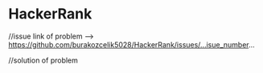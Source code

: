 # HackerRank
//issue link of problem --> https://github.com/burakozcelik5028/HackerRank/issues/...isue_number...



//solution of problem 
